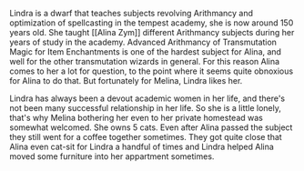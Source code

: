 Lindra is a dwarf that teaches subjects revolving Arithmancy and optimization of spellcasting in the tempest academy, she is now around 150 years old. She taught [[Alina Zym]] different Arithmancy subjects during her years of study in the academy. Advanced Arithmancy of Transmutation Magic for Item Enchantments is one of the hardest subject for Alina, and well for the other transmutation wizards in general. For this reason Alina comes to her a lot for question, to the point where it seems quite obnoxious for Alina to do that. But fortunately for Melina, Lindra likes her.

Lindra has always been a devout academic women in her life, and there's not been many successful relationship in her life. So she is a little lonely, that's why Melina bothering her even to her private homestead was somewhat welcomed. She owns 5 cats. Even after Alina passed the subject they still went for a coffee together sometimes. They got quite close that Alina even cat-sit for Lindra a handful of times and Lindra helped Alina moved some furniture into her appartment sometimes.